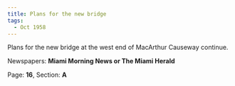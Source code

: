 ```yaml
---  
title: Plans for the new bridge  
tags:  
  - Oct 1958  
---  
```

  
Plans for the new bridge at the west end of MacArthur Causeway continue.  
  
Newspapers: **Miami Morning News or The Miami Herald**  
  
Page: **16**, Section: **A** 
